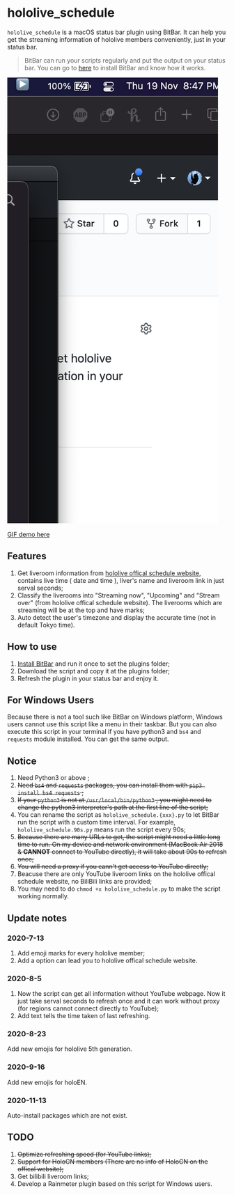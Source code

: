 # hololive_schedule

`hololive_schedule` is a macOS status bar plugin using BitBar. It can help you get the streaming information of hololive members conveniently, just in your status bar.

> BitBar can run your scripts regularly and put the output on your status bar. You can go to [here](https://getbitbar.com/) to install BitBar and know how it works.

![screenshot.png](https://github.com/Joseos123/hololive_schedule/blob/master/images/Screenshot%202020-11-19%20at%208.47.17%20PM.png?raw=true)

[GIF demo here](https://s1.ax1x.com/2020/07/13/UJLbdA.gif)

## Features

1. Get liveroom information from [hololive offical schedule website](https://schedule.hololive.tv/lives/all), contains live time ( date and time ), liver's name and liveroom link in just serval seconds;
2. Classify the liverooms into "Streaming now", "Upcoming" and "Stream over" (from hololive offical schedule website). The liverooms which are streaming will be at the top and have marks;
3. Auto detect the user's timezone and display the accurate time (not in default Tokyo time).

## How to use

1. [Install BitBar](https://getbitbar.com/) and run it once to set the plugins folder;
2. Download the script and copy it at the plugins folder;
3. Refresh the plugin in your status bar and enjoy it.

## For Windows Users

Because there is not a tool such like BitBar on Windows platform, Windows users cannot use this script like a menu in their taskbar. But you can also execute this script in your terminal if you have python3 and `bs4` and `requests` module installed. You can get the same output.

## Notice

1. Need Python3 or above ;
2. ~~Need `bs4` and `requests` packages, you can install them with `pip3 install bs4 requests` ;~~
3. ~~If your `python3` is not at `/usr/local/bin/python3` , you might need to change the python3 interpreter's path at the first line of the script;~~
4. You can rename the script as `hololive_schedule.{xxx}.py` to let BitBar run the script with a custom time interval. For example, `hololive_schedule.90s.py` means run the script every 90s;
5. ~~Because there are many URLs to get, the script might need a little long time to run. On my device and network environment (MacBook Air 2018 & **CANNOT** connect to YouTube directly), it will take about 90s to refresh once;~~
6. ~~You will need a proxy if you cann't get access to YouTube directly;~~
7. Beacuse there are only YouTube liveroom links on the hololive offical schedule website, no BiliBili links are provided;
8. You may need to do `chmod +x hololive_schedule.py` to make the script working normally.

## Update notes

### 2020-7-13

1. Add emoji marks for every hololive member;
2. Add a option can lead you to hololive offical schedule website.

### 2020-8-5

1. Now the script can get all information without YouTube webpage. Now it just take serval seconds to refresh once and it can work without proxy (for regions cannot connect directly to YouTube);
2. Add text tells the time taken of last refreshing.

### 2020-8-23

Add new emojis for hololive 5th generation.

### 2020-9-16

Add new emojis for holoEN.

### 2020-11-13

Auto-install packages which are not exist.

## TODO

1. ~~Optimize refreshing speed (for YouTube links);~~
2. ~~Support for HoloCN members (There are no info of HoloCN on the offical website);~~
3. Get bilibili liveroom links;
4. Develop a Rainmeter plugin based on this script for Windows users.

